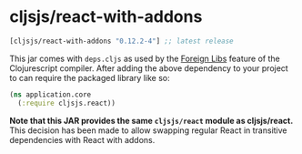 # cljsjs/react-with-addons

[](dependency)
```clojure
[cljsjs/react-with-addons "0.12.2-4"] ;; latest release
```
[](/dependency)

This jar comes with `deps.cljs` as used by the [Foreign Libs][flibs] feature
of the Clojurescript compiler. After adding the above dependency to your project
to can require the packaged library like so:

```clojure
(ns application.core
  (:require cljsjs.react))
```

**Note that this JAR provides the same `cljsjs/react` module as
cljsjs/react.** This decision has been made to allow swapping regular
React in transitive dependencies with React with addons.

[flibs]: https://github.com/clojure/clojurescript/wiki/Foreign-Dependencies

